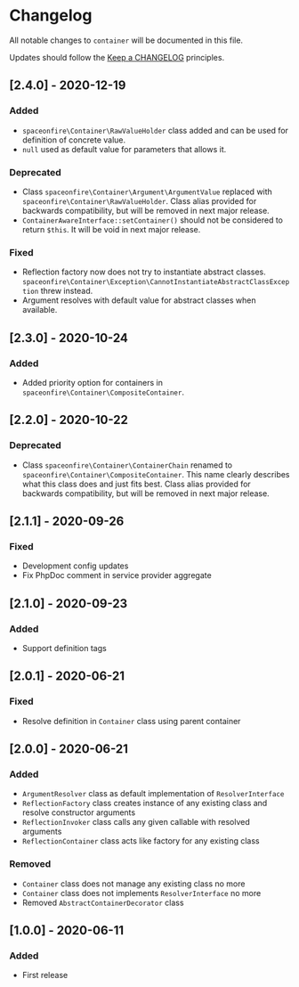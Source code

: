 # Changelog

All notable changes to `container` will be documented in this file.

Updates should follow the [Keep a CHANGELOG](http://keepachangelog.com/) principles.

<!--
## [X.Y.Z] - YYYY-MM-DD
### Added
- Nothing

### Deprecated
- Nothing

### Fixed
- Nothing

### Removed
- Nothing

### Security
- Nothing
-->

## [2.4.0] - 2020-12-19

### Added

- `spaceonfire\Container\RawValueHolder` class added and can be used for definition of concrete value.
- `null` used as default value for parameters that allows it.

### Deprecated

- Class `spaceonfire\Container\Argument\ArgumentValue` replaced with `spaceonfire\Container\RawValueHolder`. Class alias
  provided for backwards compatibility, but will be removed in next major release.
- `ContainerAwareInterface::setContainer()` should not be considered to return `$this`. It will be void in next major
  release.

### Fixed

- Reflection factory now does not try to instantiate abstract classes.
  `spaceonfire\Container\Exception\CannotInstantiateAbstractClassException` threw instead.
- Argument resolves with default value for abstract classes when available.

## [2.3.0] - 2020-10-24

### Added

- Added priority option for containers in `spaceonfire\Container\CompositeContainer`.

## [2.2.0] - 2020-10-22

### Deprecated

- Class `spaceonfire\Container\ContainerChain` renamed to `spaceonfire\Container\CompositeContainer`. This name clearly
  describes what this class does and just fits best. Class alias provided for backwards compatibility, but will be
  removed in next major release.

## [2.1.1] - 2020-09-26

### Fixed

- Development config updates
- Fix PhpDoc comment in service provider aggregate

## [2.1.0] - 2020-09-23

### Added

- Support definition tags

## [2.0.1] - 2020-06-21

### Fixed

- Resolve definition in `Container` class using parent container

## [2.0.0] - 2020-06-21

### Added

- `ArgumentResolver` class as default implementation of `ResolverInterface`
- `ReflectionFactory` class creates instance of any existing class and resolve constructor arguments
- `ReflectionInvoker` class calls any given callable with resolved arguments
- `ReflectionContainer` class acts like factory for any existing class

### Removed

- `Container` class does not manage any existing class no more
- `Container` class does not implements `ResolverInterface` no more
- Removed `AbstractContainerDecorator` class

## [1.0.0] - 2020-06-11

### Added

- First release
